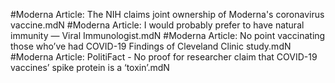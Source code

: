 #Moderna
Article: The NIH claims joint ownership of Moderna's coronavirus vaccine.mdN
#Moderna
Article: I would probably prefer to have natural immunity — Viral Immunologist.mdN
#Moderna
Article: No point vaccinating those who’ve had COVID-19 Findings of Cleveland Clinic study.mdN
#Moderna
Article: PolitiFact - No proof for researcher claim that COVID-19 vaccines’ spike protein is a ‘toxin’.mdN
